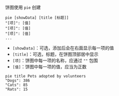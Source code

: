 饼图使用 `pie` 创建
```
pie [showData] [title [标题]]
"[项]": [值]
"[项]": [值]
"[项]": [值]
...
```
- `[showData]`：可选，添加后会在右面显示每一项的值
- `[title]`：可选，标题，在饼图顶部居中显示
- `[项]`：饼图中每一项的名称，应通过 `""` 包围
- `[值]`：饼图中每一项的值，应当为正数

```mermaid
pie title Pets adopted by volunteers
"Dogs": 386
"Cats": 85
"Rats": 15
```
